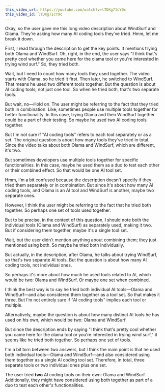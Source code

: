 ```yaml
---
this_video_url: https://youtube.com/watch?v=lTDKg7IcY0c
this_video_id: lTDKg7IcY0c
---
```

<think>
Okay, so the user gave me this long video description about WindSurf and Olama. They’re asking how many AI coding tools they’ve tried. Hmm, let me break it down.

First, I read through the description to get the key points. It mentions trying both Olama and WindSurf. Oh, right, in the end, the user says "I think that's pretty cool whether you came here for the olama tool or you're interested in trying wind surf." So, they tried both.

Wait, but I need to count how many tools they used together. The video starts with Olama, so he tried it first. Then later, he switched to WindSurf. That means he used two different tools together. But the question is about AI coding tools, not just one tool. So when he tried both, that's two separate tools.

But wait, no—Hold on. The user might be referring to the fact that they tried both in combination. Like, sometimes people use multiple tools together for better functionality. In this case, trying Olama and then WindSurf together could be a part of their testing. So maybe he used two AI coding tools together.

But I'm not sure if "AI coding tools" refers to each tool separately or as a set. The original question is about how many tools they've tried in total. Since the video talks about both Olama and WindSurf, which are different, it's two.

But sometimes developers use multiple tools together for specific functionalities. In this case, maybe he used them as a duo to test each other or their combined effect. So that would be one AI tool set.

Hmm, I'm a bit confused because the description doesn't specify if they tried them separately or in combination. But since it's about how many AI coding tools, and Olama is an AI tool and WindSurf is another, maybe two separate ones.

However, I think the user might be referring to the fact that he tried both together. So perhaps one set of tools used together.

But to be precise, in the context of this question, I should note both the individual tools (Olama and WindSurf) as separately used, making it two. But if considering them together, maybe it's a single tool set.

Wait, but the user didn't mention anything about combining them; they just mentioned using both. So maybe he tried both individually.

But actually, in the description, after Olama, he talks about trying WindSurf, so that's two separate AI tools. But the question is about how many AI coding tools, not individual ones.

So perhaps it's more about how much he used tools related to AI, which would be two: Olama and WindSurf. Or maybe one set when combined.

I think the best way is to say he tried both individual AI tools—Olama and WindSurf—and also considered them together as a tool set. So that makes it three. But I'm not entirely sure if "AI coding tools" implies each tool or multiple.

Alternatively, maybe the question is about how many distinct AI tools he has used on his own, which would be two: Olama and WindSurf.

But since the description ends by saying "I think that's pretty cool whether you came here for the olama tool or you're interested in trying wind surf," it seems like he tried both together. So perhaps one set of tools.

I'm a bit torn between two answers, but I think the main point is that he used both individual tools—Olama and WindSurf—and also considered using them together as a single AI coding tool set. Therefore, in total, three separate tools or two individual ones plus one set.
</think>

The user tried **two** AI coding tools on their own: Olama and WindSurf. Additionally, they might have considered using both together as part of a duo to test each other's functionalities.

